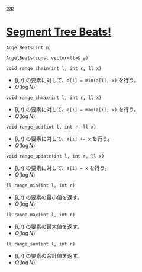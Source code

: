 [top](../README.md)

# [Segment Tree Beats!](./beats.hpp)

`AngelBeats(int n)`

`AngelBeats(const vector<ll>& a)`

`void range_chmin(int l, int r, ll x)`
- $[l, r)$ の要素に対して、`a[i] = min(a[i], x)` を行う。
- $O(\log N)$

`void range_chmax(int l, int r, ll x)`
- $[l, r)$ の要素に対して、`a[i] = max(a[i], x)` を行う。
- $O(\log N)$

`void range_add(int l, int r, ll x)`
- $[l, r)$ の要素に対して、`a[i] += x` を行う。
- $O(\log N)$

`void range_update(int l, int r, ll x)`
- $[l, r)$ の要素に対して、`a[i] = x` を行う。
- $O(\log N)$

`ll range_min(int l, int r)`
- $[l, r)$ の要素の最小値を返す。
- $O(\log N)$

`ll range_max(int l, int r)`
- $[l, r)$ の要素の最大値を返す。
- $O(\log N)$

`ll range_sum(int l, int r)`
- $[l, r)$ の要素の合計値を返す。
- $O(\log N)$
